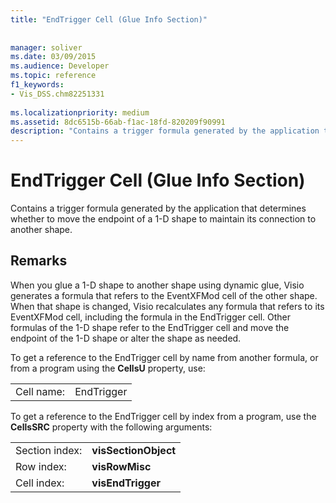 ```yaml
---
title: "EndTrigger Cell (Glue Info Section)"
 
 
manager: soliver
ms.date: 03/09/2015
ms.audience: Developer
ms.topic: reference
f1_keywords:
- Vis_DSS.chm82251331
 
ms.localizationpriority: medium
ms.assetid: 8dc6515b-66ab-f1ac-18fd-820209f90991
description: "Contains a trigger formula generated by the application that determines whether to move the endpoint of a 1-D shape to maintain its connection to another shape."
---
```


# EndTrigger Cell (Glue Info Section)

Contains a trigger formula generated by the application that determines whether to move the endpoint of a 1-D shape to maintain its connection to another shape.
  
## Remarks

When you glue a 1-D shape to another shape using dynamic glue, Visio generates a formula that refers to the EventXFMod cell of the other shape. When that shape is changed, Visio recalculates any formula that refers to its EventXFMod cell, including the formula in the EndTrigger cell. Other formulas of the 1-D shape refer to the EndTrigger cell and move the endpoint of the 1-D shape or alter the shape as needed.
  
To get a reference to the EndTrigger cell by name from another formula, or from a program using the **CellsU** property, use: 
  
|||
|:-----|:-----|
| Cell name:  <br/> | EndTrigger  <br/> |
   
To get a reference to the EndTrigger cell by index from a program, use the **CellsSRC** property with the following arguments: 
  
|||
|:-----|:-----|
| Section index:  <br/> |**visSectionObject** <br/> |
| Row index:  <br/> |**visRowMisc** <br/> |
| Cell index:  <br/> |**visEndTrigger** <br/> |
   


